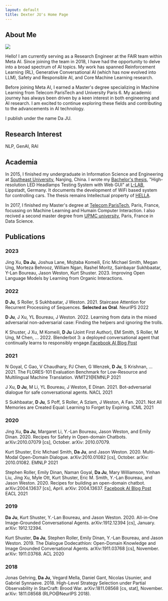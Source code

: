 ```yaml
---
layout: default
title: Dexter JU's Home Page
---
```


## About Me

<img class="profile-picture" src="profil-photo.jpg">

Hello! I am currently serving as a Research Engineer at the FAIR team within Meta AI. Since joining the team in 2018, I have had the opportunity to delve into a broad spectrum of AI topics. My work has spanned Reinforcement Learning (RL), Generative Conversational AI (which has now evolved into LLM), Safety and Responsible AI, and Core Machine Learning research.

Before joining Meta AI, I earned a Master's degree specializing in Machine Learning from Telecom ParisTech and University Paris 6. My academic journey has always been driven by a keen interest in both engineering and AI research. I am excited to continue exploring these fields and contributing to the advancements in AI technology.

I publish under the name Da JU.

## Research Interest

NLP, GenAI, RAI

## Academia

In 2015, I finished my undergraduate in Information Science and Engineering at [Southeast University](http://www.seu.edu.cn/english/main.htm), Nanjing, China. I wrote my [Bachelor's thesis](bachelor-thesis.pdf), "High-resolution LED Headlamps Testing System with Web GUI" at [L-LAB](http://www.l-lab.de/llab/index.html), Lippstadt, Germany. It documents the development of WiFi based system for controlling cars. The thesis remains Intellectual property of [HELLA](https://www.hella.com/hella-com/index.html).

In 2017, I finished my Master's degree at [Telecom ParisTech](https://www.telecom-paristech.fr/), Paris, France, focussing on Machine Learning and Humain Computer Interaction. I also recived a second master degree from [UPMC university](http://www.upmc.fr/en/), Paris, France in Data Science.


## Publications
### 2023
Jing Xu, **Da Ju**, Joshua Lane, Mojtaba Komeili, Eric Michael Smith, Megan Ung, Morteza Behrooz, William Ngan, Rashel Moritz, Sainbayar Sukhbaatar, Y-Lan Boureau, Jason Weston, Kurt Shuster. 2023. Improving Open Language Models by Learning from Organic Interactions.

### 2022
**D Ju**, S Roller, S Sukhbaatar, J Weston. 2021. Staircase Attention for Recurrent Processing of Sequences. **Selected as Oral**. NeurIPS 2022

**D Ju**, J Xu, YL Boureau, J Weston. 2022. Learning from data in the mixed adversarial non-adversarial case: Finding the helpers and ignoring the trolls.


K Shuster, J Xu, M Komeili, **D Ju** (Joint First Author), EM Smith, S Roller, M Ung, M Chen, ... 2022. Blenderbot 3: a deployed conversational agent that continually learns to responsibly engage.[Facebook AI Blog Post](https://ai.facebook.com/blog/blenderbot-3-a-175b-parameter-publicly-available-chatbot-that-improves-its-skills-and-safety-over-time/)

### 2021
N Goyal, C Gao, V Chaudhary, PJ Chen, G Wenzek, **D Ju**, S Krishnan, ... 2021. The FLORES-101 Evaluation Benchmark for Low-Resource and Multilingual Machine Translation. WMT21@EMNLP 2021

J Xu, **D Ju**, M Li, YL Boureau, J Weston, E Dinan. 2021. Bot-adversarial dialogue for safe conversational agents. NACL 2021

S Sukhbaatar, **D Ju**, S Poff, S Roller, A Szlam, J Weston, A Fan. 2021. Not All Memories are Created Equal: Learning to Forget by Expiring. ICML 2021

### 2020
Jing Xu, **Da Ju**, Margaret Li, Y.-Lan Boureau, Jason Weston, and Emily Dinan. 2020. Recipes for Safety in Open-domain Chatbots. arXiv:2010.07079 [cs], October. arXiv: 2010.07079.

Kurt Shuster, Eric Michael Smith, **Da Ju**, and Jason Weston. 2020. Multi-Modal Open-Domain Dialogue. arXiv:2010.01082 [cs], October. arXiv: 2010.01082. EMNLP 2021

Stephen Roller, Emily Dinan, Naman Goyal, **Da Ju**, Mary Williamson, Yinhan Liu, Jing Xu, Myle Ott, Kurt Shuster, Eric M. Smith, Y.-Lan Boureau, and Jason Weston. 2020. Recipes for building an open-domain chatbot. arXiv:2004.13637 [cs], April. arXiv: 2004.13637. [Facebook AI Blog Post](https://ai.facebook.com/blog/state-of-the-art-open-source-chatbot) EACL 2021

### 2019
**Da Ju**, Kurt Shuster, Y.-Lan Boureau, and Jason Weston. 2020. All-in-One Image-Grounded Conversational Agents. arXiv:1912.12394 [cs], January. arXiv: 1912.12394.

Kurt Shuster, **Da Ju**, Stephen Roller, Emily Dinan, Y.-Lan Boureau, and Jason Weston. 2019. The Dialogue Dodecathlon: Open-Domain Knowledge and Image Grounded Conversational Agents. arXiv:1911.03768 [cs], November. arXiv: 1911.03768. ACL 2020

### 2018
Jonas Gehring, **Da Ju**, Vegard Mella, Daniel Gant, Nicolas Usunier, and Gabriel Synnaeve. 2018. High-Level Strategy Selection under Partial Observability in StarCraft: Brood War. arXiv:1811.08568 [cs, stat], November. arXiv: 1811.08568  (RLPO@NeurIPS 2018).

